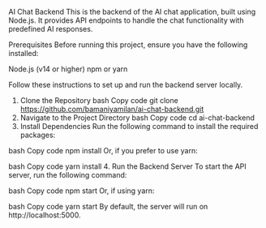 AI Chat Backend
This is the backend of the AI chat application, built using Node.js. It provides API endpoints to handle the chat functionality with predefined AI responses.

Prerequisites
Before running this project, ensure you have the following installed:

Node.js (v14 or higher)
npm or yarn

Follow these instructions to set up and run the backend server locally.

1. Clone the Repository
bash
Copy code
git clone https://github.com/bamaniyamilan/ai-chat-backend.git
2. Navigate to the Project Directory
bash
Copy code
cd ai-chat-backend
3. Install Dependencies
Run the following command to install the required packages:

bash
Copy code
npm install
Or, if you prefer to use yarn:

bash
Copy code
yarn install
4. Run the Backend Server
To start the API server, run the following command:

bash
Copy code
npm start
Or, if using yarn:

bash
Copy code
yarn start
By default, the server will run on http://localhost:5000.
